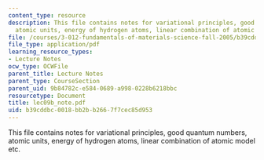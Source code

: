 ```yaml
---
content_type: resource
description: This file contains notes for variational principles, good quantum numbers,
  atomic units, energy of hydrogen atoms, linear combination of atomic model etc.
file: /courses/3-012-fundamentals-of-materials-science-fall-2005/b39cddbc0018bb2bb2667f7cec85d953_lec09b_note.pdf
file_type: application/pdf
learning_resource_types:
- Lecture Notes
ocw_type: OCWFile
parent_title: Lecture Notes
parent_type: CourseSection
parent_uid: 9b84782c-e584-0689-a998-0228b6218bbc
resourcetype: Document
title: lec09b_note.pdf
uid: b39cddbc-0018-bb2b-b266-7f7cec85d953
---
```

This file contains notes for variational principles, good quantum numbers, atomic units, energy of hydrogen atoms, linear combination of atomic model etc.


